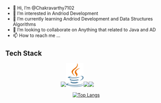 - 👋 Hi, I’m @Chakravarthy7102
- 👀 I’m interested in Andriod Development
- 🌱 I’m currently learning Andriod Development and Data Structures Algorithms
- 💞️ I’m looking to collaborate on Anything that related to Java and AD
- 📫 How to reach me ...


<!-- ![trophy](https://github-profile-trophy.vercel.app/?username=ryo-ma) -->
## Tech Stack

<div align="center"><img width="55" 
src="https://raw.githubusercontent.com/gilbarbara/logos/master/logos/android-icon.svg"/><img width="55" src="https://raw.githubusercontent.com/gilbarbara/logos/master/logos/java.svg"/><img width="55" src="https://raw.githubusercontent.com/gilbarbara/logos/master/logos/kotlin.svg"/><img width="55"
src="https://raw.githubusercontent.com/gilbarbara/logos/master/logos/git-icon.svg"/><img width="55" 

<!---
Chakravarthy7102/Chakravarthy7102 is a ✨ special ✨ repository because its `README.md` (this file) appears on your GitHub profile.
You can click the Preview link to take a look at your changes.
--->
[![Top Langs](https://github-readme-stats.vercel.app/api/top-langs/?username=Chakravarthy7102)](https://github.com/anuraghazra/github-readme-stats)
